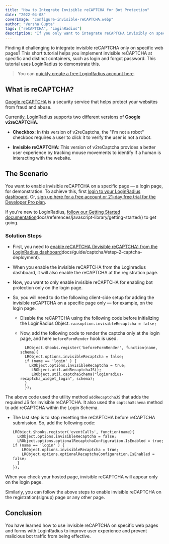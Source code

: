 ```yaml
---
title: "How to Integrate Invisible reCAPTCHA for Bot Protection"
date: "2022-04-08"
coverImage: "configure-invisible-reCAPTCHA.webp"
author: "Versha Gupta"
tags: ["reCAPTCHA", "LoginRadius"]
description: "If you only want to integrate reCAPTCHA invisibly on specific pages, LoginRadius can help you. This tutorial explains how you can quickly integrate invisible reCAPTCHA."
---
```


Finding it challenging to integrate invisible reCAPTCHA only on specific web pages? This short tutorial helps you implement invisible reCAPTCHA at specific and distinct containers, such as login and forgot password. This tutorial uses LoginRadius to demonstrate this.

> You can [quickly create a free LoginRadius account here](https://accounts.loginradius.com/auth.aspx?plan=developer&action=register).

## What is reCAPTCHA?

[Google reCAPTCHA](https://www.google.com/recaptcha/about/) is a security service that helps protect your websites from fraud and abuse.

Currently, LoginRadius supports two different versions of **Google v2reCAPTCHA**.

- **Checkbox**: In this version of v2reCaptcha, the "I'm not a robot" checkbox requires a user to click it to verify the user is not a robot.

- **Invisible reCAPTCHA**: This version of v2reCaptcha provides a better user experience by tracking mouse movements to identify if a human is interacting with the website.

## The Scenario

You want to enable invisible reCAPTCHA on a specific page — a login page, for demonstration. To achieve this, first [login to your LoginRadius dashboard](https://dashboard.loginradius.com/login). Or, [sign up here for a free account or 21-day free trial for the Developer Pro plan](https://accounts.loginradius.com/auth.aspx?action=register).

If you're new to LoginRadius, [follow our Getting Started documentation](https://www.loginradius.com/resource/loginradius-ciam-developers-whitepaper)docs/references/javascript-library/getting-started/) to get going. 


### Solution Steps

- First, you need to [enable reCAPTCHA (Invisible reCAPTCHA) from the LoginRadius dashboard](https://www.loginradius.com/resource/loginradius-ciam-developers-whitepaper)docs/guide/captcha/#step-2-captcha-deployment).
- When you enable the invisible reCAPTCHA from the Loginradius dashboard, it will also enable the reCAPTCHA at the registration page.
- Now, you want to only enable invisible reCAPTCHA for enabling bot protection only on the login page.
- So, you will need to do the following client-side setup for adding the invisible reCAPTCHA on a specific page only — for example, on the login page.

  - Disable the reCAPTCHA using the following code before initializing the LoginRadius Object.
    `raasoption.invisibleRecaptcha = false;`
  - Now, add the following code to render the captcha only at the login page, and here `beforeFormRender` hook is used.

      ```
        LRObject.$hooks.register('beforeFormRender', function(name, schema){
        LRObject.options.invisibleRecaptcha = false;
        if (name == 'login' ) {
          LRObject.options.invisibleRecaptcha = true;
           LRObject.util.addRecaptchaJS();
           LRObject.util.captchaSchema("loginradius-recaptcha_widget_login", schema);
        }
        });
      ```

The above code used the utility method `addRecaptchaJS` that adds the required JS for invisible reCAPTCHA. It also used the `captchaSchema` method to add reCAPTCHA within the Login Schema.

- The last step is to stop resetting the reCAPTCHA before reCAPTCHA submission. So, add the following code:

  ```
  LRObject.$hooks.register('eventCalls', function(name){
    LRObject.options.invisibleRecaptcha = false;
    LRObject.options.optionalRecaptchaConfiguration.IsEnabled = true;
  if (name == 'login' ) {
      LRObject.options.invisibleRecaptcha = true;
      LRObject.options.optionalRecaptchaConfiguration.IsEnabled = false;
    }
  });
  ```

When you check your hosted page, invisible reCAPTCHA will appear only on the login page.

Similarly, you can follow the above steps to enable invisible reCAPTCHA on the registration(signup) page or any other page.

## Conclusion
You have learned how to use invisible reCAPTCHA on specific web pages and forms with LoginRadius to improve user experience and prevent malicious bot traffic from being effective.

